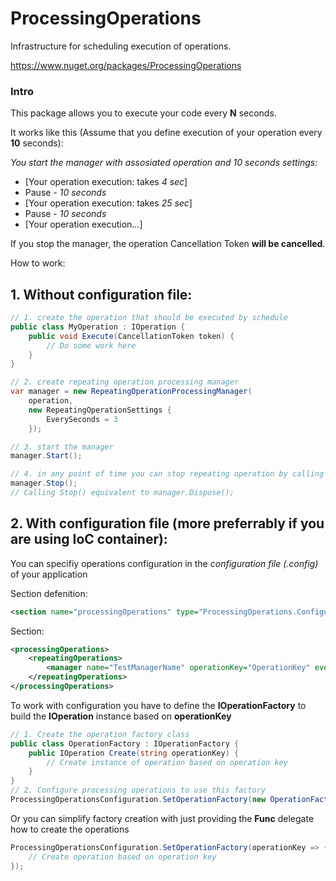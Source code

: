 # ProcessingOperations
Infrastructure for scheduling execution of operations.

https://www.nuget.org/packages/ProcessingOperations

### Intro

This package allows you to execute your code every **N** seconds.

It works like this (Assume that you define execution of your operation every **10** seconds):

*You start the manager with assosiated operation and 10 seconds settings:*

* [Your operation execution: takes *4 sec*]
* Pause - *10 seconds*
* [Your operation execution: takes *25 sec*]
* Pause - *10 seconds*
* [Your operation execution...]

If you stop the manager, the operation Cancellation Token **will be cancelled**.

How to work:

## 1. Without configuration file:
```c#
// 1. create the operation that should be executed by schedule
public class MyOperation : IOperation {
    public void Execute(CancellationToken token) {
        // Do some work here
    }
}

// 2. create repeating operation processing manager
var manager = new RepeatingOperationProcessingManager(
    operation,
    new RepeatingOperationSettings {
        EverySeconds = 3
    });

// 3. start the manager
manager.Start();

// 4. in any point of time you can stop repeating operation by calling
manager.Stop();
// Calling Stop() equivalent to manager.Dispose();
```

## 2. With configuration file (more preferrably if you are using IoC container):

You can specifiy operations configuration in the *configuration file (.config)* of your application

Section defenition:
```xml
<section name="processingOperations" type="ProcessingOperations.Configuration.ProcessingOperationsSection, ProcessingOperations" />
```
Section:
```xml
<processingOperations>
    <repeatingOperations>
        <manager name="TestManagerName" operationKey="OperationKey" everySeconds="3"/>
    </repeatingOperations>
</processingOperations>
```

To work with configuration you have to define the **IOperationFactory** to build the **IOperation** instance based on **operationKey**
```c#
// 1. Create the operation factory class
public class OperationFactory : IOperationFactory {
    public IOperation Create(string operationKey) {
        // Create instance of operation based on operation key
    }
}
// 2. Configure processing operations to use this factory
ProcessingOperationsConfiguration.SetOperationFactory(new OperationFactory());
```
Or you can simplify factory creation with just providing the **Func** delegate how to create the operations
```c#
ProcessingOperationsConfiguration.SetOperationFactory(operationKey => {
    // Create operation based on operation key
});
```
